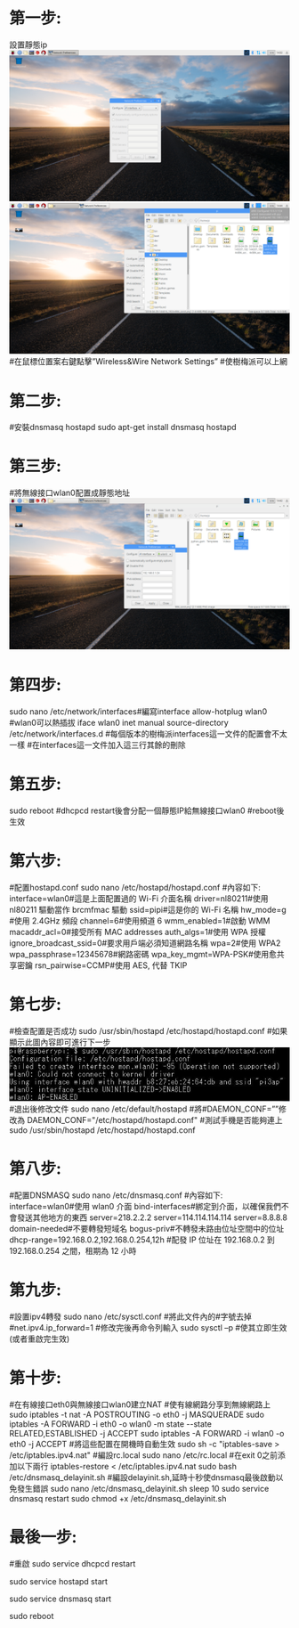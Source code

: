 # 第一步:
設置靜態ip
![01.png](https://github.com/s84175/raspberrypi/blob/master/%E6%A8%B9%E8%8E%93%E6%B4%BE%E8%B7%AF%E7%94%B1%E5%99%A8%E6%95%99%E5%AD%B8/photo/01.png)
![02.png](https://github.com/s84175/raspberrypi/blob/master/%E6%A8%B9%E8%8E%93%E6%B4%BE%E8%B7%AF%E7%94%B1%E5%99%A8%E6%95%99%E5%AD%B8/photo/02.png)
#在鼠標位置案右鍵點擊”Wireless&Wire Network Settings”
#使樹梅派可以上網
# 第二步:
#安裝dnsmasq hostapd
sudo apt-get install dnsmasq hostapd
# 第三步:
#將無線接口wlan0配置成靜態地址
![03.png](https://github.com/s84175/raspberrypi/blob/master/%E6%A8%B9%E8%8E%93%E6%B4%BE%E8%B7%AF%E7%94%B1%E5%99%A8%E6%95%99%E5%AD%B8/photo/03.png)
# 第四步:
sudo nano /etc/network/interfaces#編寫interface
allow-hotplug wlan0 #wlan0可以熱插拔
iface wlan0 inet manual
source-directory /etc/network/interfaces.d
#每個版本的樹梅派interfaces這一文件的配置會不太一樣
#在interfaces這一文件加入這三行其餘的刪除
# 第五步:
sudo reboot
#dhcpcd restart後會分配一個靜態IP給無線接口wlan0
#reboot後生效
# 第六步:
#配置hostapd.conf
sudo nano /etc/hostapd/hostapd.conf
#內容如下:
interface=wlan0#這是上面配置過的 Wi-Fi 介面名稱
driver=nl80211#使用 nl80211 驅動當作 brcmfmac 驅動
ssid=pipi#這是你的 Wi-Fi 名稱
hw_mode=g #使用 2.4GHz 頻段
channel=6#使用頻道 6
wmm_enabled=1#啟動 WMM
macaddr_acl=0#接受所有 MAC addresses
auth_algs=1#使用 WPA 授權
ignore_broadcast_ssid=0#要求用戶端必須知道網路名稱
wpa=2#使用 WPA2
wpa_passphrase=12345678#網路密碼
wpa_key_mgmt=WPA-PSK#使用愈共享密鑰
rsn_pairwise=CCMP#使用 AES, 代替 TKIP
# 第七步:
#檢查配置是否成功
sudo /usr/sbin/hostapd /etc/hostapd/hostapd.conf
#如果顯示此圖內容即可進行下一步
![04.jpg](https://github.com/s84175/raspberrypi/blob/master/%E6%A8%B9%E8%8E%93%E6%B4%BE%E8%B7%AF%E7%94%B1%E5%99%A8%E6%95%99%E5%AD%B8/photo/04.jpg)
#退出後修改文件
sudo nano /etc/default/hostapd
#將#DAEMON_CONF=””修改為
DAEMON_CONF="/etc/hostapd/hostapd.conf"
#測試手機是否能夠連上
sudo /usr/sbin/hostapd /etc/hostapd/hostapd.conf
# 第八步:
#配置DNSMASQ
sudo nano /etc/dnsmasq.conf
#內容如下:
interface=wlan0#使用 wlan0 介面
bind-interfaces#綁定到介面，以確保我們不會發送其他地方的東西
server=218.2.2.2
server=114.114.114.114
server=8.8.8.8
domain-needed#不要轉發短域名
bogus-priv#不轉發未路由位址空間中的位址
dhcp-range=192.168.0.2,192.168.0.254,12h
#配發 IP 位址在 192.168.0.2 到 192.168.0.254 之間，租期為 12 小時
# 第九步:
#設置ipv4轉發
sudo nano /etc/sysctl.conf
#將此文件內的#字號去掉
#net.ipv4.ip_forward=1
#修改完後再命令列輸入
sudo sysctl –p
#使其立即生效(或者重啟完生效)
# 第十步:
#在有線接口eth0與無線接口wlan0建立NAT
#使有線網路分享到無線網路上
sudo iptables -t nat -A POSTROUTING -o eth0 -j MASQUERADE
sudo iptables -A FORWARD -i eth0 -o wlan0 -m state --state RELATED,ESTABLISHED -j ACCEPT
sudo iptables -A FORWARD -i wlan0 -o eth0 -j ACCEPT
#將這些配置在開機時自動生效
sudo sh -c "iptables-save > /etc/iptables.ipv4.nat"
#編設rc.local
sudo nano /etc/rc.local
#在exit 0之前添加以下兩行
iptables-restore < /etc/iptables.ipv4.nat
sudo bash /etc/dnsmasq_delayinit.sh
#編設delayinit.sh,延時十秒使dnsmasq最後啟動以免發生錯誤
sudo nano /etc/dnsmasq_delayinit.sh
sleep 10
sudo service dnsmasq restart
sudo chmod +x /etc/dnsmasq_delayinit.sh
# 最後一步:
#重啟
sudo service dhcpcd restart

sudo service hostapd start

sudo service dnsmasq start

sudo reboot
